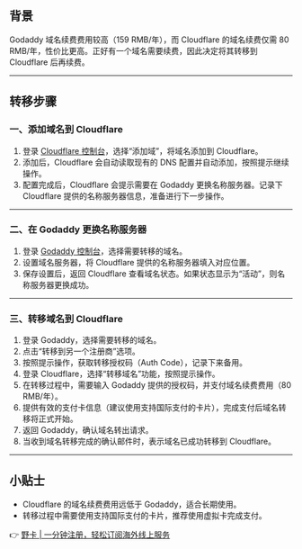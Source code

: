 ## 背景

Godaddy 域名续费费用较高（159 RMB/年），而 Cloudflare 的域名续费仅需 80 RMB/年，性价比更高。正好有一个域名需要续费，因此决定将其转移到 Cloudflare 后再续费。

---

## 转移步骤

### 一、添加域名到 Cloudflare

1. 登录 [Cloudflare 控制台](https://bit.ly/bewildcard)，选择“添加域”，将域名添加到 Cloudflare。
2. 添加后，Cloudflare 会自动读取现有的 DNS 配置并自动添加，按照提示继续操作。
3. 配置完成后，Cloudflare 会提示需要在 Godaddy 更换名称服务器。记录下 Cloudflare 提供的名称服务器信息，准备进行下一步操作。

---

### 二、在 Godaddy 更换名称服务器

1. 登录 [Godaddy 控制台](https://dcc.godaddy.com/)，选择需要转移的域名。
2. 设置域名服务器，将 Cloudflare 提供的名称服务器填入对应位置。
3. 保存设置后，返回 Cloudflare 查看域名状态。如果状态显示为“活动”，则名称服务器更换成功。

---

### 三、转移域名到 Cloudflare

1. 登录 Godaddy，选择需要转移的域名。
2. 点击“转移到另一个注册商”选项。
3. 按照提示操作，获取转移授权码（Auth Code），记录下来备用。
4. 登录 Cloudflare，选择“转移域名”功能，按照提示操作。
5. 在转移过程中，需要输入 Godaddy 提供的授权码，并支付域名续费费用（80 RMB/年）。
6. 提供有效的支付卡信息（建议使用支持国际支付的卡片），完成支付后域名转移将正式开始。
7. 返回 Godaddy，确认域名转出请求。
8. 当收到域名转移完成的确认邮件时，表示域名已成功转移到 Cloudflare。

---

## 小贴士

- Cloudflare 的域名续费费用远低于 Godaddy，适合长期使用。
- 转移过程中需要使用支持国际支付的卡片，推荐使用虚拟卡完成支付。

👉 [野卡 | 一分钟注册，轻松订阅海外线上服务](https://bit.ly/bewildcard)